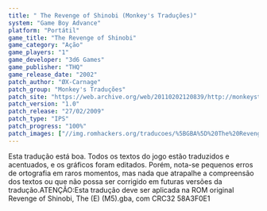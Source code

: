 ```yaml
---
title: " The Revenge of Shinobi (Monkey's Traduções)"
system: "Game Boy Advance"
platform: "Portátil"
game_title: "The Revenge of Shinobi"
game_category: "Ação"
game_players: "1"
game_developer: "3d6 Games"
game_publisher: "THQ"
game_release_date: "2002"
patch_author: "ØX-Carnage"
patch_group: "Monkey's Traduções"
patch_site: "https://web.archive.org/web/20110202120839/http://monkeystraducoes.com/"
patch_version: "1.0"
patch_release: "27/02/2009"
patch_type: "IPS"
patch_progress: "100%"
patch_images: ["//img.romhackers.org/traducoes/%5BGBA%5D%20The%20Revenge%20of%20Shinobi%20-%20Monkey's%20Tradu%C3%A7%C3%B5es%20-%201.png","//img.romhackers.org/traducoes/%5BGBA%5D%20The%20Revenge%20of%20Shinobi%20-%20Monkey's%20Tradu%C3%A7%C3%B5es%20-%202.png","//img.romhackers.org/traducoes/%5BGBA%5D%20The%20Revenge%20of%20Shinobi%20-%20Monkey's%20Tradu%C3%A7%C3%B5es%20-%203.png"]
---
```

Esta tradução está boa. Todos os textos do jogo estão traduzidos e acentuados, e os gráficos foram editados. Porém, nota-se pequenos erros de ortografia em raros momentos, mas nada que atrapalhe a compreensão dos textos ou que não possa ser corrigido em futuras versões da tradução.ATENÇÃO:Esta tradução deve ser aplicada na ROM original Revenge of Shinobi, The (E) (M5).gba, com CRC32 58A3F0E1